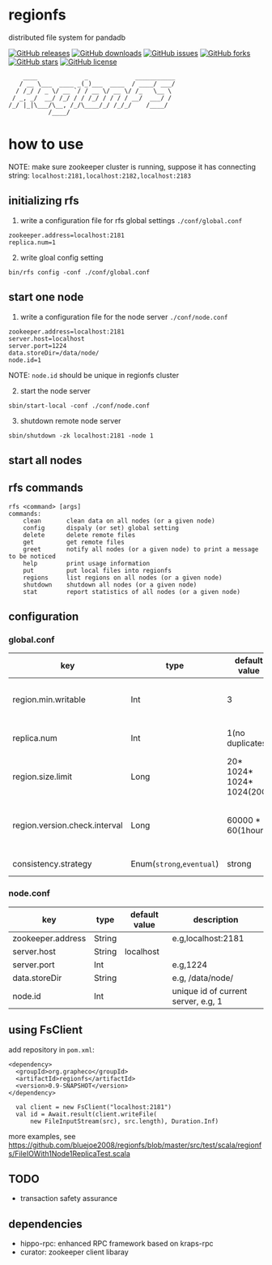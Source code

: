 # regionfs
distributed file system for pandadb

[![GitHub releases](https://img.shields.io/github/release/bluejoe2008/regionfs.svg)](https://github.com/bluejoe2008/regionfs/releases)
[![GitHub downloads](https://img.shields.io/github/downloads/bluejoe2008/regionfs/total.svg)](https://github.com/bluejoe2008/regionfs/releases)
[![GitHub issues](https://img.shields.io/github/issues/bluejoe2008/regionfs.svg)](https://github.com/bluejoe2008/regionfs/issues)
[![GitHub forks](https://img.shields.io/github/forks/bluejoe2008/regionfs.svg)](https://github.com/bluejoe2008/regionfs/network)
[![GitHub stars](https://img.shields.io/github/stars/bluejoe2008/regionfs.svg)](https://github.com/bluejoe2008/regionfs/stargazers)
[![GitHub license](https://img.shields.io/github/license/bluejoe2008/regionfs.svg)](https://github.com/bluejoe2008/regionfs/blob/master/LICENSE)

```
    ____             _             ___________
   / __ \___  ____ _(_)___  ____  / ____/ ___/
  / /_/ / _ \/ __ `/ / __ \/ __ \/ /_   \__ \
 / _, _/  __/ /_/ / / /_/ / / / / __/  ___/ /
/_/ |_|\___/\__, /_/\____/_/ /_/_/    /____/
           /____/

```

# how to use

NOTE: make sure zookeeper cluster is running, suppose it has connecting string: `localhost:2181,localhost:2182,localhost:2183`

## initializing rfs

1. write a configuration file for rfs global settings `./conf/global.conf`

```
zookeeper.address=localhost:2181
replica.num=1
```

2. write gloal config setting

```
bin/rfs config -conf ./conf/global.conf
```

## start one node

1. write a configuration file for the node server `./conf/node.conf`

```
zookeeper.address=localhost:2181
server.host=localhost
server.port=1224
data.storeDir=/data/node/
node.id=1
```

NOTE: `node.id` should be unique in regionfs cluster

2. start the node server

```
sbin/start-local -conf ./conf/node.conf
```

3. shutdown remote node server

```
sbin/shutdown -zk localhost:2181 -node 1
```

## start all nodes

## rfs commands

```
rfs <command> [args]
commands:
	clean       clean data on all nodes (or a given node)
	config      dispaly (or set) global setting
	delete      delete remote files
	get         get remote files
	greet       notify all nodes (or a given node) to print a message to be noticed
	help        print usage information
	put         put local files into regionfs
	regions     list regions on all nodes (or a given node)
	shutdown    shutdown all nodes (or a given node)
	stat        report statistics of all nodes (or a given node)
```

## configuration

### global.conf
key|type|default value|description
-|-|-|-
region.min.writable|Int|3|minimized writable region number
replica.num|Int|1(no duplicates)|replica number of region
region.size.limit|Long|20* 1024* 1024* 1024(20G)|upper limit of region size
region.version.check.interval|Long|60000 * 60(1hour)|interval time of region version checking
consistency.strategy|Enum(`strong`,`eventual`)|strong|consistency strategy

### node.conf
key|type|default value|description
-|-|-|-
zookeeper.address|String|<none>|e.g,localhost:2181
server.host|String|localhost|
server.port|Int|<none>|e.g,1224
data.storeDir|String|<none>|e.g, /data/node/
node.id|Int|<none>|unique id of current server, e.g, 1

## using FsClient

add repository in `pom.xml`:

```
<dependency>
  <groupId>org.grapheco</groupId>
  <artifactId>regionfs</artifactId>
  <version>0.9-SNAPSHOT</version>
</dependency>
```

```
  val client = new FsClient("localhost:2181")
  val id = Await.result(client.writeFile(
      new FileInputStream(src), src.length), Duration.Inf)
```

more examples, see https://github.com/bluejoe2008/regionfs/blob/master/src/test/scala/regionfs/FileIOWith1Node1ReplicaTest.scala

## TODO

* transaction safety assurance

## dependencies

* hippo-rpc: enhanced RPC framework based on kraps-rpc
* curator: zookeeper client libaray
